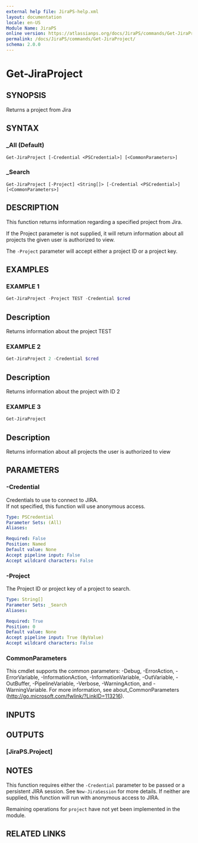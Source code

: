 ```yaml
---
external help file: JiraPS-help.xml
layout: documentation
locale: en-US
Module Name: JiraPS
online version: https://atlassianps.org/docs/JiraPS/commands/Get-JiraProject/
permalink: /docs/JiraPS/commands/Get-JiraProject/
schema: 2.0.0
---
```


# Get-JiraProject

## SYNOPSIS

Returns a project from Jira

## SYNTAX

### _All (Default)
```
Get-JiraProject [-Credential <PSCredential>] [<CommonParameters>]
```

### _Search
```
Get-JiraProject [-Project] <String[]> [-Credential <PSCredential>] [<CommonParameters>]
```

## DESCRIPTION

This function returns information regarding a specified project from Jira.

If the Project parameter is not supplied,
it will return information about all projects the given user is authorized to view.

The `-Project` parameter will accept either a project ID or a project key.

## EXAMPLES

### EXAMPLE 1

```powershell
Get-JiraProject -Project TEST -Credential $cred
```

Description  
 -----------  
Returns information about the project TEST

### EXAMPLE 2

```powershell
Get-JiraProject 2 -Credential $cred
```

Description  
 -----------  
Returns information about the project with ID 2

### EXAMPLE 3

```powershell
Get-JiraProject
```

Description  
 -----------  
Returns information about all projects the user is authorized to view

## PARAMETERS

### -Credential

Credentials to use to connect to JIRA.  
If not specified, this function will use anonymous access.

```yaml
Type: PSCredential
Parameter Sets: (All)
Aliases:

Required: False
Position: Named
Default value: None
Accept pipeline input: False
Accept wildcard characters: False
```

### -Project

The Project ID or project key of a project to search.

```yaml
Type: String[]
Parameter Sets: _Search
Aliases:

Required: True
Position: 0
Default value: None
Accept pipeline input: True (ByValue)
Accept wildcard characters: False
```

### CommonParameters
This cmdlet supports the common parameters: -Debug, -ErrorAction, -ErrorVariable, -InformationAction, -InformationVariable, -OutVariable, -OutBuffer, -PipelineVariable, -Verbose, -WarningAction, and -WarningVariable. For more information, see about_CommonParameters (http://go.microsoft.com/fwlink/?LinkID=113216).

## INPUTS

## OUTPUTS

### [JiraPS.Project]

## NOTES

This function requires either the `-Credential` parameter to be passed or a persistent JIRA session.
See `New-JiraSession` for more details.
If neither are supplied, this function will run with anonymous access to JIRA.

Remaining operations for `project` have not yet been implemented in the module.

## RELATED LINKS
